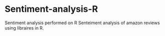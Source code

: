 # Sentiment-analysis-R
Sentiment analysis performed on R
Senteiment analysis of amazon reviews using libraires in R.
